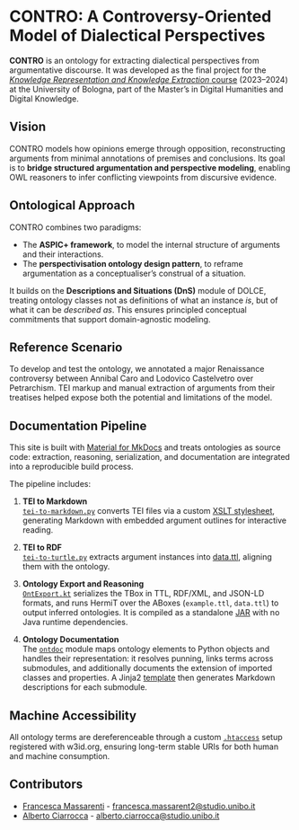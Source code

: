 # CONTRO: A Controversy-Oriented Model of Dialectical Perspectives

**CONTRO** is an ontology for extracting dialectical perspectives from argumentative discourse. It was developed as the final project for the [*Knowledge Representation and Knowledge Extraction* course](https://www.unibo.it/en/study/course-units-transferable-skills-moocs/course-unit-catalogue/course-unit/2023/490896) (2023–2024) at the University of Bologna, part of the Master’s in Digital Humanities and Digital Knowledge.

## Vision

CONTRO models how opinions emerge through opposition, reconstructing arguments from minimal annotations of premises and conclusions. Its goal is to **bridge structured argumentation and perspective modeling**, enabling OWL reasoners to infer conflicting viewpoints from discursive evidence.

## Ontological Approach

CONTRO combines two paradigms:

- The **ASPIC+ framework**, to model the internal structure of arguments and their interactions.
- The **perspectivisation ontology design pattern**, to reframe argumentation as a conceptualiser’s construal of a situation.

It builds on the **Descriptions and Situations (DnS)** module of DOLCE, treating ontology classes not as definitions of what an instance *is*, but of what it can be *described as*. This ensures principled conceptual commitments that support domain-agnostic modeling.

## Reference Scenario

To develop and test the ontology, we annotated a major Renaissance controversy between Annibal Caro and Lodovico Castelvetro over Petrarchism. TEI markup and manual extraction of arguments from their treatises helped expose both the potential and limitations of the model.

## Documentation Pipeline

This site is built with [Material for MkDocs](https://squidfunk.github.io/mkdocs-material/) and treats ontologies as source code: extraction, reasoning, serialization, and documentation are integrated into a reproducible build process.

The pipeline includes:

1. **TEI to Markdown**  
   [`tei-to-markdown.py`](scripts/tei-to-markdown.py) converts TEI files via a custom [XSLT stylesheet](tei/stylesheets/tei-to-markdown-custom.xsl), generating Markdown with embedded argument outlines for interactive reading.

2. **TEI to RDF**  
   [`tei-to-turtle.py`](scripts/tei-to-turtle.py) extracts argument instances into [data.ttl](docs/ont/data.ttl), aligning them with the ontology.

3. **Ontology Export and Reasoning**  
   [`OntExport.kt`](ontexport/app/src/main/kotlin/OntExport.kt) serializes the TBox in TTL, RDF/XML, and JSON-LD formats, and runs HermiT over the ABoxes (`example.ttl`, `data.ttl`) to output inferred ontologies. It is compiled as a standalone [JAR](ontexport/app/build/libs/ontexport.jar) with no Java runtime dependencies.

4. **Ontology Documentation**  
   The [`ontdoc`](scripts/ontdoc/) module maps ontology elements to Python objects and handles their representation: it resolves punning, links terms across submodules, and additionally documents the extension of imported classes and properties. A Jinja2 [template](templates/doc-template.md) then generates Markdown descriptions for each submodule.

## Machine Accessibility

All ontology terms are dereferenceable through a custom [`.htaccess`](https://github.com/cccontro/w3id.org/blob/master/contro/.htaccess) setup registered with w3id.org, ensuring long-term stable URIs for both human and machine consumption.

## Contributors

- [Francesca Massarenti](https://github.com/frammenti) - francesca.massarent2@studio.unibo.it
- [Alberto Ciarrocca](https://github.com/vattelalberto) - alberto.ciarrocca@studio.unibo.it
